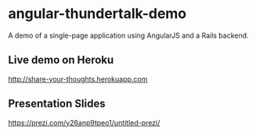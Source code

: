 # angular-thundertalk-demo

A demo of a single-page application using AngularJS and a Rails backend.

## Live demo on Heroku

http://share-your-thoughts.herokuapp.com

## Presentation Slides

https://prezi.com/y26anp9tpeo1/untitled-prezi/
